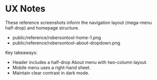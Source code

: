 # UX Notes

These reference screenshots inform the navigation layout (mega-menu half-drop) and homepage structure.

- public/reference/robersontool-home-1.png
- public/reference/robersontool-about-dropdown.png

Key takeaways:
- Header includes a half-drop About menu with two-column layout.
- Mobile menu uses a right-hand sheet.
- Maintain clear contrast in dark mode.
